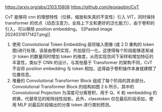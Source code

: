 https://arxiv.org/abs/2103.15808
https://github.com/leoxiaobin/CvT

CvT 能够将 cnn 的理想特性（位移，缩放和失真的不变性）引入 VIT，同时保持 transformer 的优点（动态注意力，全局上下文和更好的泛化能力），由于卷积的引入，可以移除 position embedding。
![[Pasted image 20240316171427.png]]
1. 使用 Convolutional Token Embedding 层将输入图像 (或 2 D 重构的 token 图)进行处理，该层由卷积实现，外加层归一化。这使得每个阶段能够逐渐减少 token 的数量同时增加 token 的维度，从而实现空间下采样和增加特征的丰富性，类似于 CNN 的设计。与其他基于 Transformer 的架构不同，CvT 不会将 position embedding 与 token 相加，这得益于卷积操作本身就建模了位置信息。
2. 堆叠的 Convolutional Transformer Block 组成了每个阶段的其余部分。Convolutional Transformer Block 的结构如图 2 b 所示，其中的 Convolutional Projection 为深度可分离卷积，用于 Q、K 和 vembedding 的转换，代替常见的矩阵线性投影。此外，classtoken 仅在最后阶段添加，使用 MLP 对最后阶段输出的分类 token 进行类别预测。